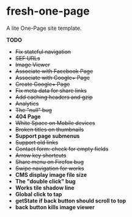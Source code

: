 # fresh-one-page
A lite One-Page site template.

**TODO**
* ~~Fix stateful navigation~~
* ~~SEF URLs~~
* ~~Image Viewer~~
* ~~Associate with Facebook Page~~
* ~~Associate with Google+ Page~~
* ~~Create Google+ Page~~
* ~~Fix meta data for share links~~
* ~~Add caching headers and gzip~~
* ~~Analytics~~
* ~~The "null" bug~~
* **404 Page**
* ~~White Space on Mobile devices~~
* ~~Broken titles on thumbnails~~
* **Support page submenus**
* ~~Support old links~~
* ~~Contact form: check for empty fields~~
* ~~Arrow key shortcuts~~
* ~~Share menu on Firefox bug~~
* ~~Swipe navigation for works~~
* **CMS display image file size**
* **The "double click" bug**
* **Works tile shadow line**
* **Global click to tap**
* **getState if back button should scroll to top**
* **back button kills image viewer**
